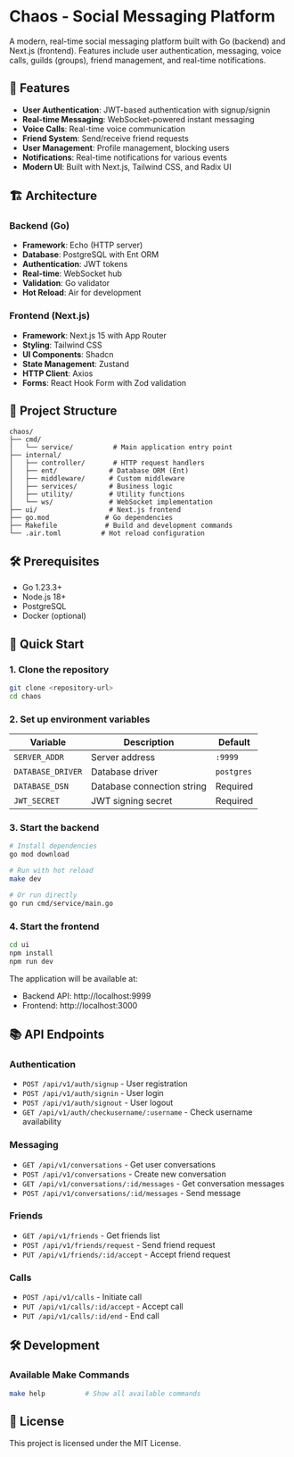 # Chaos - Social Messaging Platform

A modern, real-time social messaging platform built with Go (backend) and Next.js (frontend). Features include user authentication, messaging, voice calls, guilds (groups), friend management, and real-time notifications.

## 🚀 Features

- **User Authentication**: JWT-based authentication with signup/signin
- **Real-time Messaging**: WebSocket-powered instant messaging
- **Voice Calls**: Real-time voice communication
- **Friend System**: Send/receive friend requests
- **User Management**: Profile management, blocking users
- **Notifications**: Real-time notifications for various events
- **Modern UI**: Built with Next.js, Tailwind CSS, and Radix UI

## 🏗️ Architecture

### Backend (Go)
- **Framework**: Echo (HTTP server)
- **Database**: PostgreSQL with Ent ORM
- **Authentication**: JWT tokens
- **Real-time**: WebSocket hub
- **Validation**: Go validator
- **Hot Reload**: Air for development

### Frontend (Next.js)
- **Framework**: Next.js 15 with App Router
- **Styling**: Tailwind CSS
- **UI Components**: Shadcn
- **State Management**: Zustand
- **HTTP Client**: Axios
- **Forms**: React Hook Form with Zod validation

## 📁 Project Structure

```
chaos/
├── cmd/
│   └── service/          # Main application entry point
├── internal/
│   ├── controller/       # HTTP request handlers
│   ├── ent/             # Database ORM (Ent)
│   ├── middleware/      # Custom middleware
│   ├── services/        # Business logic
│   ├── utility/         # Utility functions
│   └── ws/              # WebSocket implementation
├── ui/                  # Next.js frontend
├── go.mod              # Go dependencies
├── Makefile            # Build and development commands
└── .air.toml          # Hot reload configuration
```

## 🛠️ Prerequisites

- Go 1.23.3+
- Node.js 18+
- PostgreSQL
- Docker (optional)

## 🚀 Quick Start

### 1. Clone the repository
```bash
git clone <repository-url>
cd chaos
```

### 2. Set up environment variables
| Variable | Description | Default |
|----------|-------------|---------|
| `SERVER_ADDR` | Server address | `:9999` |
| `DATABASE_DRIVER` | Database driver | `postgres` |
| `DATABASE_DSN` | Database connection string | Required |
| `JWT_SECRET` | JWT signing secret | Required |

### 3. Start the backend
```bash
# Install dependencies
go mod download

# Run with hot reload
make dev

# Or run directly
go run cmd/service/main.go
```

### 4. Start the frontend
```bash
cd ui
npm install
npm run dev
```

The application will be available at:
- Backend API: http://localhost:9999
- Frontend: http://localhost:3000

## 📚 API Endpoints

### Authentication
- `POST /api/v1/auth/signup` - User registration
- `POST /api/v1/auth/signin` - User login
- `POST /api/v1/auth/signout` - User logout
- `GET /api/v1/auth/checkusername/:username` - Check username availability

### Messaging
- `GET /api/v1/conversations` - Get user conversations
- `POST /api/v1/conversations` - Create new conversation
- `GET /api/v1/conversations/:id/messages` - Get conversation messages
- `POST /api/v1/conversations/:id/messages` - Send message

### Friends
- `GET /api/v1/friends` - Get friends list
- `POST /api/v1/friends/request` - Send friend request
- `PUT /api/v1/friends/:id/accept` - Accept friend request

### Calls
- `POST /api/v1/calls` - Initiate call
- `PUT /api/v1/calls/:id/accept` - Accept call
- `PUT /api/v1/calls/:id/end` - End call

## 🛠️ Development

### Available Make Commands
```bash
make help          # Show all available commands
```
## 📄 License

This project is licensed under the MIT License.



